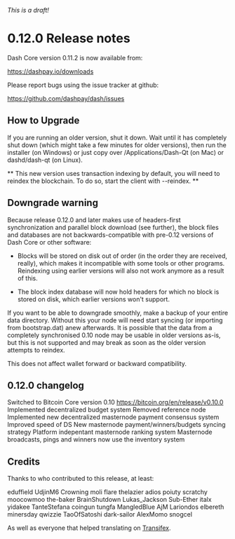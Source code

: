 *This is a draft!*

0.12.0 Release notes
====================


Dash Core version 0.11.2 is now available from:

  https://dashpay.io/downloads

Please report bugs using the issue tracker at github:

  https://github.com/dashpay/dash/issues


How to Upgrade
--------------

If you are running an older version, shut it down. Wait until it has completely
shut down (which might take a few minutes for older versions), then run the
installer (on Windows) or just copy over /Applications/Dash-Qt (on Mac) or
dashd/dash-qt (on Linux).

** This new version uses transaction indexing by default, you will need to reindex 
the blockchain. To do so, start the client with --reindex. **


Downgrade warning
------------------

Because release 0.12.0 and later makes use of headers-first synchronization and
parallel block download (see further), the block files and databases are not
backwards-compatible with pre-0.12 versions of Dash Core or other software:

* Blocks will be stored on disk out of order (in the order they are
received, really), which makes it incompatible with some tools or
other programs. Reindexing using earlier versions will also not work
anymore as a result of this.

* The block index database will now hold headers for which no block is
stored on disk, which earlier versions won't support.

If you want to be able to downgrade smoothly, make a backup of your entire data
directory. Without this your node will need start syncing (or importing from
bootstrap.dat) anew afterwards. It is possible that the data from a completely
synchronised 0.10 node may be usable in older versions as-is, but this is not
supported and may break as soon as the older version attempts to reindex.

This does not affect wallet forward or backward compatibility.


0.12.0 changelog
----------------

Switched to Bitcoin Core version 0.10
https://bitcoin.org/en/release/v0.10.0
Implemented decentralized budget system
Removed reference node
Implemented new decentralized masternode payment consensus system
Improved speed of DS
New masternode payment/winners/budgets syncing strategy
Platform indepentant masternode ranking system
Masternode broadcasts, pings and winners now use the inventory system


Credits
--------

Thanks to who contributed to this release, at least:

eduffield
UdjinM6
Crowning
moli
flare
thelazier
adios
poiuty 
scratchy 
moocowmoo
the-baker
BrainShutdown
Lukas_Jackson
Sub-Ether
italx
yidakee
TanteStefana
coingun
tungfa
MangledBlue
AjM
Lariondos
elbereth
minersday
qwizzie
TaoOfSatoshi
dark-sailor
AlexMomo
snogcel

As well as everyone that helped translating on [Transifex](https://www.transifex.com/projects/p/dash/).
